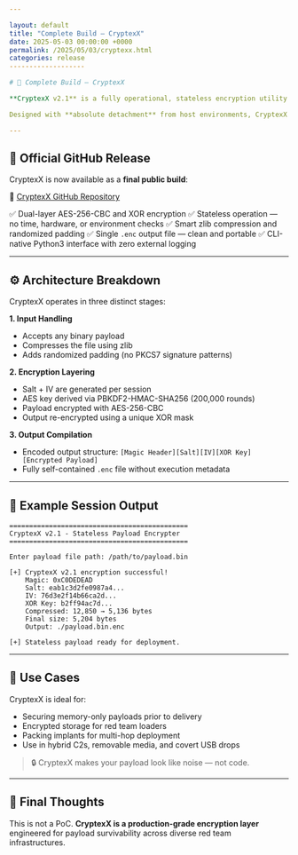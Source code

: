 ```yaml
---

layout: default
title: "Complete Build — CryptexX"
date: 2025-05-03 00:00:00 +0000
permalink: /2025/05/03/cryptexx.html
categories: release
-------------------

# 🔐 Complete Build — CryptexX

**CryptexX v2.1** is a fully operational, stateless encryption utility engineered for advanced payload protection, covert delivery, and red team pipeline integration.

Designed with **absolute detachment** from host environments, CryptexX delivers **dual-layer encryption (AES-256-CBC + XOR)**, incorporating intelligent padding and compression strategies for reduced signature and maximum entropy.

---
```


## 🚀 Official GitHub Release

CryptexX is now available as a **final public build**:

🔗 [CryptexX GitHub Repository](https://github.com/echohollow/CryptexX)

✅ Dual-layer AES-256-CBC and XOR encryption
✅ Stateless operation — no time, hardware, or environment checks
✅ Smart zlib compression and randomized padding
✅ Single `.enc` output file — clean and portable
✅ CLI-native Python3 interface with zero external logging

---

## ⚙️ Architecture Breakdown

CryptexX operates in three distinct stages:

**1. Input Handling**

* Accepts any binary payload
* Compresses the file using zlib
* Adds randomized padding (no PKCS7 signature patterns)

**2. Encryption Layering**

* Salt + IV are generated per session
* AES key derived via PBKDF2-HMAC-SHA256 (200,000 rounds)
* Payload encrypted with AES-256-CBC
* Output re-encrypted using a unique XOR mask

**3. Output Compilation**

* Encoded output structure:
  `[Magic Header][Salt][IV][XOR Key][Encrypted Payload]`
* Fully self-contained `.enc` file without execution metadata

---

## 🧪 Example Session Output

```
=============================================
CryptexX v2.1 - Stateless Payload Encrypter
=============================================

Enter payload file path: /path/to/payload.bin

[+] CryptexX v2.1 encryption successful!
    Magic: 0xC0DEDEAD
    Salt: eab1c3d2fe0987a4...
    IV: 76d3e2f14b66ca2d...
    XOR Key: b2ff94ac7d...
    Compressed: 12,850 → 5,136 bytes
    Final size: 5,204 bytes
    Output: ./payload.bin.enc

[+] Stateless payload ready for deployment.
```

---

## 🔐 Use Cases

CryptexX is ideal for:

* Securing memory-only payloads prior to delivery
* Encrypted storage for red team loaders
* Packing implants for multi-hop deployment
* Use in hybrid C2s, removable media, and covert USB drops

> 🔒 CryptexX makes your payload look like noise — not code.

---

## 🧠 Final Thoughts

This is not a PoC. **CryptexX is a production-grade encryption layer** engineered for payload survivability across diverse red team infrastructures.
